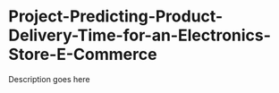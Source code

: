 # Project-Predicting-Product-Delivery-Time-for-an-Electronics-Store-E-Commerce
Description goes here
